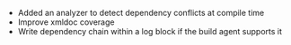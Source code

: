 *   Added an analyzer to detect dependency conflicts at compile time
*   Improve xmldoc coverage
*   Write dependency chain within a log block if the build agent supports it
